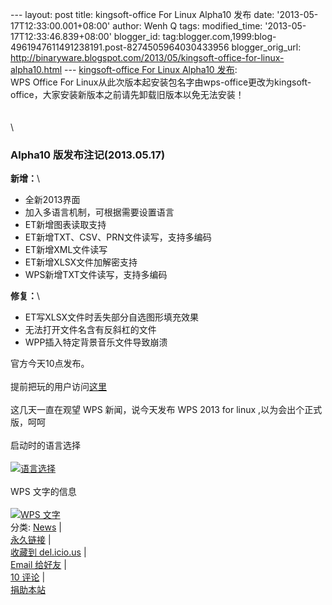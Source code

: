 --- layout: post title: kingsoft-office For Linux Alpha10 发布 date:
'2013-05-17T12:33:00.001+08:00' author: Wenh Q tags: modified\_time:
'2013-05-17T12:33:46.839+08:00' blogger\_id:
tag:blogger.com,1999:blog-4961947611491238191.post-8274505964030433956
blogger\_orig\_url:
http://binaryware.blogspot.com/2013/05/kingsoft-office-for-linux-alpha10.html
--- [kingsoft-office For Linux Alpha10
发布](http://linuxtoy.org/archives/kingsoft-office-for-linux-alpha10-%e5%8f%91%e5%b8%83.html):
\
WPS Office For
Linux从此次版本起安装包名字由wps-office更改为kingsoft-office，大家安装新版本之前请先卸载旧版本以免无法安装！\
\
\
\

### Alpha10 版发布注记(2013.05.17)

**新增：**\

-   全新2013界面
-   加入多语言机制，可根据需要设置语言
-   ET新增图表读取支持
-   ET新增TXT、CSV、PRN文件读写，支持多编码
-   ET新增XML文件读写
-   ET新增XLSX文件加解密支持
-   WPS新增TXT文件读写，支持多编码

**修复：**\

-   ET写XLSX文件时丢失部分自选图形填充效果
-   无法打开文件名含有反斜杠的文件
-   WPP插入特定背景音乐文件导致崩溃

官方今天10点发布。\
\
提前把玩的用户访问[这里](http://community.wps.cn/download/)\
\
这几天一直在观望 WPS 新闻，说今天发布 WPS 2013 for linux
,以为会出个正式版，呵呵\
\
启动时的语言选择\
\
[![](http://lt-file.b0.upaiyun.com/files/2013/05/2013%E5%B9%B405%E6%9C%8817%E6%97%A5-09%E6%97%B626%E5%88%8643%E7%A7%92-300x225.png "语言选择")](http://lt-file.b0.upaiyun.com/files/2013/05/2013%E5%B9%B405%E6%9C%8817%E6%97%A5-09%E6%97%B626%E5%88%8643%E7%A7%92.png)\
\
WPS 文字的信息\
\
[![](http://lt-file.b0.upaiyun.com/files/2013/05/2013%E5%B9%B405%E6%9C%8817%E6%97%A5-09%E6%97%B629%E5%88%8601%E7%A7%92-284x250.png "WPS 文字")](http://lt-file.b0.upaiyun.com/files/2013/05/2013%E5%B9%B405%E6%9C%8817%E6%97%A5-09%E6%97%B629%E5%88%8601%E7%A7%92.png)\
分类: [News](http://linuxtoy.org/category/news "查看 News 中的全部文章")
| \
[永久链接](http://linuxtoy.org/archives/kingsoft-office-for-linux-alpha10-%e5%8f%91%e5%b8%83.html)
|\
[收藏到
del.icio.us](http://delicious.com/save?url=http://linuxtoy.org/archives/kingsoft-office-for-linux-alpha10-%e5%8f%91%e5%b8%83.html&title=kingsoft-office%20For%20Linux%20Alpha10%20%E5%8F%91%E5%B8%83)
| \
[Email
给好友](mailto:?Subject=Check+This+Out&body=I+think+you'll+like+this:+http://linuxtoy.org/archives/kingsoft-office-for-linux-alpha10-%E5%8F%91%E5%B8%83.html)
| \
[10
评论](http://linuxtoy.org/archives/kingsoft-office-for-linux-alpha10-%e5%8f%91%e5%b8%83.html#comments)
|\
[捐助本站](http://linuxtoy.org/faq/donate)
